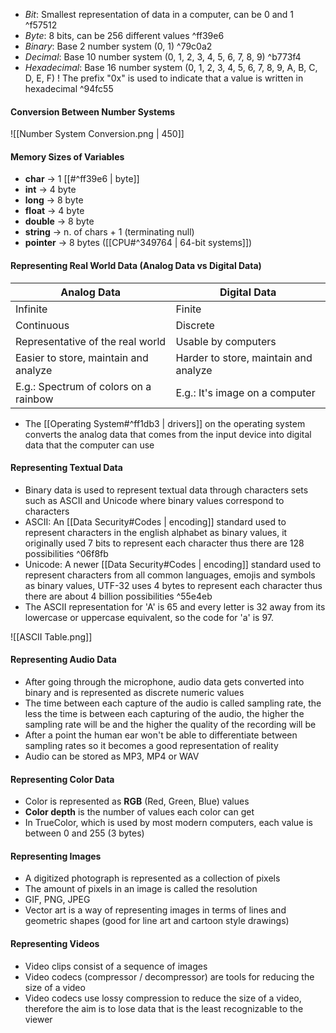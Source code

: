 - *Bit*: Smallest representation of data in a computer, can be 0 and 1 ^f57512
- *Byte*: 8 bits, can be 256 different values ^ff39e6
- *Binary*: Base 2 number system (0, 1) ^79c0a2
- *Decimal*: Base 10 number system (0, 1, 2, 3, 4, 5, 6, 7, 8, 9) ^b773f4
- *Hexadecimal*: Base 16 number system (0, 1, 2, 3, 4, 5, 6, 7, 8, 9, A, B, C, D, E, F)
! The prefix "0x" is used to indicate that a value is written in hexadecimal ^94fc55

#### Conversion Between Number Systems
![[Number System Conversion.png | 450]]

#### Memory Sizes of Variables
- **char** -> 1 [[#^ff39e6 | byte]]
- **int** -> 4 byte
- **long** -> 8 byte
- **float** -> 4 byte
- **double** -> 8 byte
- **string** -> n. of chars + 1 (terminating null)
- **pointer** -> 8 bytes ([[CPU#^349764 | 64-bit systems]])

#### Representing Real World Data (Analog Data vs Digital Data)

| Analog Data                           | Digital Data                          |
| ------------------------------------- | ------------------------------------- |
| Infinite                              | Finite                                |
| Continuous                            | Discrete                              |
| Representative of the real world      | Usable by computers                   |
| Easier to store, maintain and analyze | Harder to store, maintain and analyze |
| E.g.: Spectrum of colors on a rainbow | E.g.: It's image on a computer        | 

- The [[Operating System#^ff1db3 | drivers]] on the operating system converts the analog data that comes from the input
device into digital data that the computer can use

#### Representing Textual Data
- Binary data is used to represent textual data through characters sets such as ASCII and Unicode where binary values correspond to characters
- ASCII: An [[Data Security#Codes | encoding]] standard used to represent characters in the english alphabet as binary values, it originally used 7 bits to represent each character thus there are 128 possibilities ^06f8fb
- Unicode: A newer [[Data Security#Codes | encoding]] standard used to represent characters from all common languages, emojis and symbols as binary values, UTF-32 uses 4 bytes to represent each character thus there are about 4 billion possibilities ^55e4eb
- The ASCII representation for  'A' is 65 and every letter is 32 away from its lowercase or uppercase equivalent, so the code for 'a' is 97.

![[ASCII Table.png]]

#### Representing Audio Data
- After going through the microphone, audio data gets converted into binary and is
represented as discrete numeric values
- The time between each capture of the audio is called sampling rate, the less the time is
between each capturing of the audio, the higher the sampling rate will be and the higher the quality of the recording will be
- After a point the human ear won't be able to differentiate between sampling rates so it
becomes a good representation of reality
- Audio can be stored as MP3, MP4 or WAV

#### Representing Color Data
- Color is represented as **RGB** (Red, Green, Blue) values
- **Color depth** is the number of values each color can get
- In TrueColor, which is used by most modern computers, each value is between 0 and 255 (3 bytes)

#### Representing Images
- A digitized photograph is represented as a collection of pixels
- The amount of pixels in an image is called the resolution
- GIF, PNG, JPEG
- Vector art is a way of representing images in terms of lines and geometric shapes (good for
line art and cartoon style drawings)

#### Representing Videos
- Video clips consist of a sequence of  images
- Video codecs (compressor / decompressor) are tools for reducing the size of a video
- Video codecs use lossy compression to reduce the size of a video, therefore the aim is to lose data that is the least recognizable to the viewer